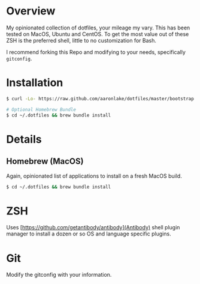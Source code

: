 # Overview

My opinionated collection of dotfiles, your mileage my vary. This has been tested on MacOS, Ubuntu and CentOS. To get the most value out of these ZSH is the preferred shell, little to no customization for Bash.

I recommend forking this Repo and modifying to your needs, specifically `gitconfig`.

# Installation

```bash
$ curl -Lo- https://raw.github.com/aaronlake/dotfiles/master/bootstrap.sh | bash

# Optional Homebrew Bundle
$ cd ~/.dotfiles && brew bundle install
```

# Details

## Homebrew (MacOS)

Again, opinionated list of applications to install on a fresh MacOS build.

```bash
$ cd ~/.dotfiles && brew bundle install
```

# ZSH

Uses [https://github.com/getantibody/antibody](Antibody) shell plugin manager to install a dozen or so OS and language specific plugins.

# Git

Modify the gitconfig with your information.
